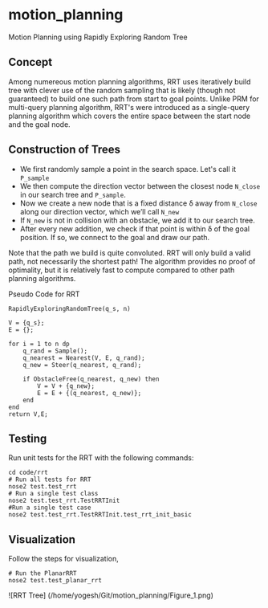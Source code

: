 # motion_planning
Motion Planning using Rapidly Exploring Random Tree 

## Concept 

Among numereous motion planning algorithms, RRT uses iteratively build tree with clever use of the random sampling that is likely (though not guaranteed) to build one such path from start to goal points. Unlike PRM for multi-query planning algorithm, RRT's were introduced as a single-query planning algorithm which covers the entire space between the start node and the goal node. 

## Construction of Trees

- We first randomly sample a point in the search space. Let's call it `P_sample`
- We then compute the direction vector between the closest node `N_close` in our search tree and `P_sample`. 
- Now we create a new node that is a fixed distance δ away from `N_close` along our direction vector, which we’ll call `N_new`
- If `N_new` is not in collision with an obstacle, we add it to our search tree.
- After every new addition, we check if that point is within δ of the goal position. If so, we connect to the goal and draw our path.

Note that the path we build is quite convoluted. RRT will only build a valid path, not necessarily the shortest path! The algorithm provides no proof of optimality, but it is relatively fast to compute compared to other path planning algorithms.

Pseudo Code for RRT 
```
RapidlyExploringRandomTree(q_s, n)

V = {q_s};
E = {};

for i = 1 to n dp
    q_rand = Sample();
    q_nearest = Nearest(V, E, q_rand);
    q_new = Steer(q_nearest, q_rand);
    
    if ObstacleFree(q_nearest, q_new) then
        V = V + {q_new};
        E = E + {(q_nearest, q_new)};
    end
end
return V,E;

```
## Testing 

Run unit tests for the RRT with the following commands: 

```
cd code/rrt 
# Run all tests for RRT 
nose2 test.test_rrt
# Run a single test class 
nose2 test.test_rrt.TestRRTInit
#Run a single test case 
nose2 test.test_rrt.TestRRTInit.test_rrt_init_basic
```

## Visualization 

Follow the steps for visualization, 
```
# Run the PlanarRRT 
nose2 test.test_planar_rrt
```
![RRT Tree]
(/home/yogesh/Git/motion_planning/Figure_1.png)
